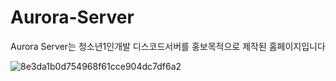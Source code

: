 # Aurora-Server
Aurora Server는 청소년1인개발 디스코드서버를 홍보목적으로 제작된 홈페이지입니다 

![8e3da1b0d754968f61cce904dc7df6a2](https://user-images.githubusercontent.com/86134892/146925179-9042f76b-1a03-4712-8312-349f5a0f7262.jpg)
